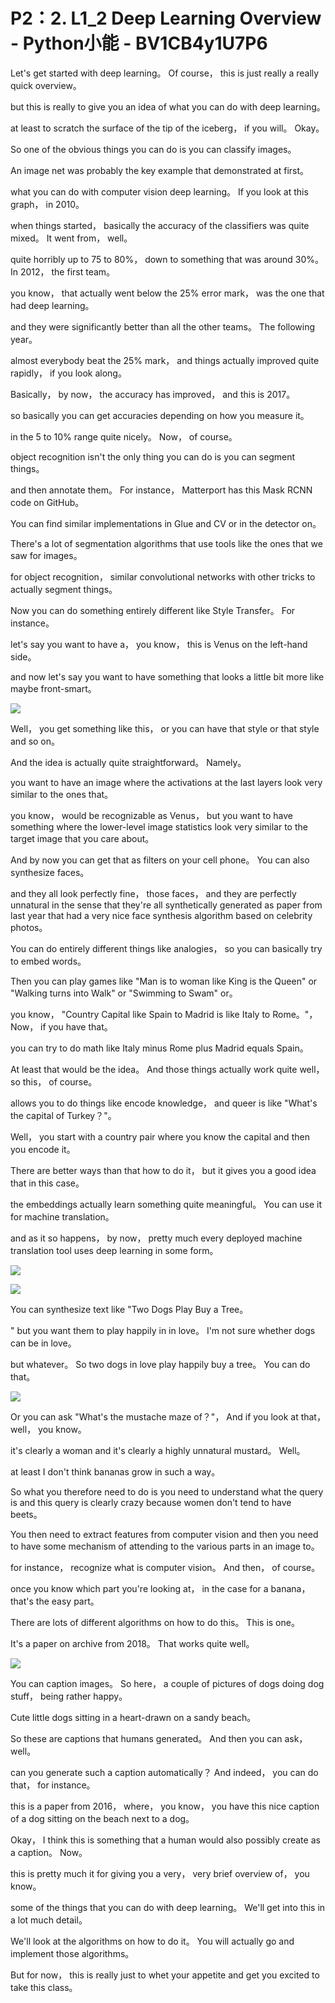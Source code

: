 # P2：2. L1_2 Deep Learning Overview - Python小能 - BV1CB4y1U7P6

 Let's get started with deep learning。 Of course， this is just really a really quick overview。

 but this is really to give you an idea of what you can do with deep learning。

 at least to scratch the surface of the tip of the iceberg， if you will。 Okay。

 So one of the obvious things you can do is you can classify images。

 An image net was probably the key example that demonstrated at first。

 what you can do with computer vision deep learning。 If you look at this graph， in 2010。

 when things started， basically the accuracy of the classifiers was quite mixed。 It went from， well。

 quite horribly up to 75 to 80%， down to something that was around 30%。 In 2012， the first team。

 you know， that actually went below the 25% error mark， was the one that had deep learning。

 and they were significantly better than all the other teams。 The following year。

 almost everybody beat the 25% mark， and things actually improved quite rapidly， if you look along。

 Basically， by now， the accuracy has improved， and this is 2017。

 so basically you can get accuracies depending on how you measure it。

 in the 5 to 10% range quite nicely。 Now， of course。

 object recognition isn't the only thing you can do is you can segment things。

 and then annotate them。 For instance， Matterport has this Mask RCNN code on GitHub。

 You can find similar implementations in Glue and CV or in the detector on。

 There's a lot of segmentation algorithms that use tools like the ones that we saw for images。

 for object recognition， similar convolutional networks with other tricks to actually segment things。

 Now you can do something entirely different like Style Transfer。 For instance。

 let's say you want to have a， you know， this is Venus on the left-hand side。

 and now let's say you want to have something that looks a little bit more like maybe front-smart。



![](img/19c850fc3d04d22a15a4ecaab9e840b4_1.png)

 Well， you get something like this， or you can have that style or that style and so on。

 And the idea is actually quite straightforward。 Namely。

 you want to have an image where the activations at the last layers look very similar to the ones that。

 you know， would be recognizable as Venus， but you want to have something where the lower-level image statistics look very similar to the target image that you care about。

 And by now you can get that as filters on your cell phone。 You can also synthesize faces。

 and they all look perfectly fine， those faces， and they are perfectly unnatural in the sense that they're all synthetically generated as paper from last year that had a very nice face synthesis algorithm based on celebrity photos。

 You can do entirely different things like analogies， so you can basically try to embed words。

 Then you can play games like "Man is to woman like King is the Queen" or "Walking turns into Walk" or "Swimming to Swam" or。

 you know， "Country Capital like Spain to Madrid is like Italy to Rome。"， Now， if you have that。

 you can try to do math like Italy minus Rome plus Madrid equals Spain。

 At least that would be the idea。 And those things actually work quite well， so this， of course。

 allows you to do things like encode knowledge， and queer is like "What's the capital of Turkey？"。

 Well， you start with a country pair where you know the capital and then you encode it。

 There are better ways than that how to do it， but it gives you a good idea that in this case。

 the embeddings actually learn something quite meaningful。 You can use it for machine translation。

 and as it so happens， by now， pretty much every deployed machine translation tool uses deep learning in some form。



![](img/19c850fc3d04d22a15a4ecaab9e840b4_3.png)

![](img/19c850fc3d04d22a15a4ecaab9e840b4_4.png)

 You can synthesize text like "Two Dogs Play Buy a Tree。

" but you want them to play happily in in love。 I'm not sure whether dogs can be in love。

 but whatever。 So two dogs in love play happily buy a tree。 You can do that。



![](img/19c850fc3d04d22a15a4ecaab9e840b4_6.png)

 Or you can ask "What's the mustache maze of？"， And if you look at that， well， you know。

 it's clearly a woman and it's clearly a highly unnatural mustard。 Well。

 at least I don't think bananas grow in such a way。

 So what you therefore need to do is you need to understand what the query is and this query is clearly crazy because women don't tend to have beets。

 You then need to extract features from computer vision and then you need to have some mechanism of attending to the various parts in an image to。

 for instance， recognize what is computer vision。 And then， of course。

 once you know which part you're looking at， in the case for a banana， that's the easy part。

 There are lots of different algorithms on how to do this。 This is one。

 It's a paper on archive from 2018。 That works quite well。



![](img/19c850fc3d04d22a15a4ecaab9e840b4_8.png)

 You can caption images。 So here， a couple of pictures of dogs doing dog stuff， being rather happy。

 Cute little dogs sitting in a heart-drawn on a sandy beach。

 So these are captions that humans generated。 And then you can ask， well。

 can you generate such a caption automatically？ And indeed， you can do that， for instance。

 this is a paper from 2016， where， you know， you have this nice caption of a dog sitting on the beach next to a dog。

 Okay， I think this is something that a human would also possibly create as a caption。 Now。

 this is pretty much it for giving you a very， very brief overview of， you know。

 some of the things that you can do with deep learning。 We'll get into this in a lot much detail。

 We'll look at the algorithms on how to do it。 You will actually go and implement those algorithms。

 But for now， this is really just to whet your appetite and get you excited to take this class。

